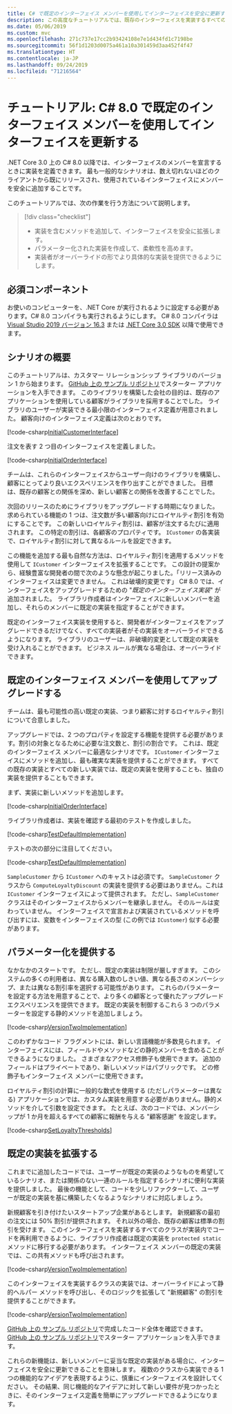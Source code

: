 ```yaml
---
title: C# で既定のインターフェイス メンバーを使用してインターフェイスを安全に更新する
description: この高度なチュートリアルでは、既存のインターフェイスを実装するすべてのクラスと構造体を損なうことなく、そのインターフェイスの定義に新しい機能を安全に追加する方法について説明します。
ms.date: 05/06/2019
ms.custom: mvc
ms.openlocfilehash: 271c737e17cc2b93424108e7e1d434fd1c7198be
ms.sourcegitcommit: 56f1d1203d0075a461a10a301459d3aa452f4f47
ms.translationtype: HT
ms.contentlocale: ja-JP
ms.lasthandoff: 09/24/2019
ms.locfileid: "71216564"
---
```

# <a name="tutorial-update-interfaces-with-default-interface-members-in-c-80"></a>チュートリアル: C# 8.0 で既定のインターフェイス メンバーを使用してインターフェイスを更新する

.NET Core 3.0 上の C# 8.0 以降では、インターフェイスのメンバーを宣言するときに実装を定義できます。 最も一般的なシナリオは、数え切れないほどのクライアントから既にリリースされ、使用されているインターフェイスにメンバーを安全に追加することです。

このチュートリアルでは、次の作業を行う方法について説明します。

> [!div class="checklist"]
>
> * 実装を含むメソッドを追加して、インターフェイスを安全に拡張します。
> * パラメーター化された実装を作成して、柔軟性を高めます。
> * 実装者がオーバーライドの形でより具体的な実装を提供できるようにします。

## <a name="prerequisites"></a>必須コンポーネント

お使いのコンピューターを、.NET Core が実行されるように設定する必要があります。C# 8.0 コンパイラも実行されるようにします。 C# 8.0 コンパイラは [Visual Studio 2019 バージョン 16.3](https://visualstudio.microsoft.com/downloads/?utm_medium=microsoft&utm_source=docs.microsoft.com&utm_campaign=inline+link&utm_content=download+vs2019) または [.NET Core 3.0 SDK](https://dotnet.microsoft.com/download) 以降で使用できます。

## <a name="scenario-overview"></a>シナリオの概要

このチュートリアルは、カスタマー リレーションシップ ライブラリのバージョン 1 から始まります。 [GitHub 上の サンプル リポジトリ](https://github.com/dotnet/samples/tree/master/csharp/tutorials/default-interface-members-versions/starter/customer-relationship)でスターター アプリケーションを入手できます。 このライブラリを構築した会社の目的は、既存のアプリケーションを使用している顧客がライブラリを採用することでした。 ライブラリのユーザーが実装できる最小限のインターフェイス定義が用意されました。 顧客向けのインターフェイス定義は次のとおりです。

[!code-csharp[InitialCustomerInterface](~/samples/csharp/tutorials/default-interface-members-versions/starter/customer-relationship/ICustomer.cs?name=SnippetICustomerVersion1)]

注文を表す 2 つ目のインターフェイスを定義しました。

[!code-csharp[InitialOrderInterface](~/samples/csharp/tutorials/default-interface-members-versions/starter/customer-relationship/IOrder.cs?name=SnippetIorderVersion1)]

チームは、これらのインターフェイスからユーザー向けのライブラリを構築し、顧客にとってより良いエクスペリエンスを作り出すことができました。 目標は、既存の顧客との関係を深め、新しい顧客との関係を改善することでした。

次回のリリースのためにライブラリをアップグレードする時期になりました。 求められている機能の 1 つは、注文数が多い顧客向けにロイヤルティ割引を有効にすることです。 この新しいロイヤルティ割引は、顧客が注文するたびに適用されます。 この特定の割引は、各顧客のプロパティです。 `ICustomer` の各実装で、ロイヤルティ割引に対して異なるルールを設定できます。 

この機能を追加する最も自然な方法は、ロイヤルティ割引を適用するメソッドを使用して `ICustomer` インターフェイスを拡張することです。 この設計の提案から、経験豊富な開発者の間で次のような懸念が起こりました。「リリース済みのインターフェイスは変更できません。 これは破壊的変更です」 C# 8.0 では、インターフェイスをアップグレードするための "*既定のインターフェイス実装*" が追加されました。 ライブラリ作成者はインターフェイスに新しいメンバーを追加し、それらのメンバーに既定の実装を指定することができます。

既定のインターフェイス実装を使用すると、開発者がインターフェイスをアップグレードできるだけでなく、すべての実装者がその実装をオーバーライドできるようになります。 ライブラリのユーザーは、非破壊的変更として既定の実装を受け入れることができます。 ビジネス ルールが異なる場合は、オーバーライドできます。

## <a name="upgrade-with-default-interface-members"></a>既定のインターフェイス メンバーを使用してアップグレードする

チームは、最も可能性の高い既定の実装、つまり顧客に対するロイヤルティ割引について合意しました。

アップグレードでは、2 つのプロパティを設定する機能を提供する必要があります。割引の対象となるために必要な注文数と、割引の割合です。 これは、既定のインターフェイス メンバーに最適なシナリオです。 `ICustomer` インターフェイスにメソッドを追加し、最も確実な実装を提供することができます。 すべての既存の実装とすべての新しい実装では、既定の実装を使用することも、独自の実装を提供することもできます。

まず、実装に新しいメソッドを追加します。

[!code-csharp[InitialOrderInterface](~/samples/csharp/tutorials/default-interface-members-versions/finished/customer-relationship/ICustomer.cs?name=SnippetLoyaltyDiscountVersionOne)]

ライブラリ作成者は、実装を確認する最初のテストを作成しました。

[!code-csharp[TestDefaultImplementation](~/samples/csharp/tutorials/default-interface-members-versions/finished/customer-relationship/Program.cs?name=SnippetTestDefaultImplementation)]

テストの次の部分に注目してください。

[!code-csharp[TestDefaultImplementation](~/samples/csharp/tutorials/default-interface-members-versions/finished/customer-relationship/Program.cs?name=SnippetHighlightCast)]

`SampleCustomer` から `ICustomer` へのキャストは必須です。 `SampleCustomer` クラスから `ComputeLoyaltyDiscount` の実装を提供する必要はありません。これは `ICustomer` インターフェイスによって提供されます。 ただし、`SampleCustomer` クラスはそのインターフェイスからメンバーを継承しません。 そのルールは変わっていません。 インターフェイスで宣言および実装されているメソッドを呼び出すには、変数をインターフェイスの型 (この例では `ICustomer`) 似する必要があります。

## <a name="provide-parameterization"></a>パラメーター化を提供する

なかなかのスタートです。 ただし、既定の実装は制限が厳しすぎます。 このシステムの多くの利用者は、異なる購入数のしきい値、異なる長さのメンバーシップ、または異なる割引率を選択する可能性があります。 これらのパラメーターを設定する方法を用意することで、より多くの顧客とって優れたアップグレード エクスペリエンスを提供できます。 既定の実装を制御するこれら 3 つのパラメーターを設定する静的メソッドを追加しましょう。

[!code-csharp[VersionTwoImplementation](~/samples/csharp/tutorials/default-interface-members-versions/finished/customer-relationship/ICustomer.cs?name=SnippetLoyaltyDiscountVersionTwo)]

このわずかなコード フラグメントには、新しい言語機能が多数見られます。 インターフェイスには、フィールドやメソッドなどの静的メンバーを含めることができるようになりました。 さまざまなアクセス修飾子も使用できます。 追加のフィールドはプライベートであり、新しいメソッドはパブリックです。 どの修飾子もインターフェイス メンバーに使用できます。

ロイヤルティ割引の計算に一般的な数式を使用する (ただしパラメーターは異なる) アプリケーションでは、カスタム実装を用意する必要がありません。静的メソッドを介して引数を設定できます。 たとえば、次のコードでは、メンバーシップが 1 か月を超えるすべての顧客に報酬を与える "顧客感謝" を設定します。

[!code-csharp[SetLoyaltyThresholds](~/samples/csharp/tutorials/default-interface-members-versions/finished/customer-relationship/Program.cs?name=SnippetSetLoyaltyThresholds)]

## <a name="extend-the-default-implementation"></a>既定の実装を拡張する

これまでに追加したコードでは、ユーザーが既定の実装のようなものを希望しているシナリオ、または関係のない一連のルールを指定するシナリオに便利な実装を提供しました。 最後の機能として、コードを少しリファクターして、ユーザーが既定の実装を基に構築したくなるようなシナリオに対応しましょう。 

新規顧客を引き付けたいスタートアップ企業があるとします。 新規顧客の最初の注文には 50% 割引が提供されます。 それ以外の場合、既存の顧客は標準の割引を受けます。 このインターフェイスを実装するすべてのクラスが実装内でコードを再利用できるように、ライブラリ作成者は既定の実装を `protected static` メソッドに移行する必要があります。 インターフェイス メンバーの既定の実装では、この共有メソッドも呼び出されます。

[!code-csharp[VersionTwoImplementation](~/samples/csharp/tutorials/default-interface-members-versions/finished/customer-relationship/ICustomer.cs?name=SnippetFinalVersion)]

このインターフェイスを実装するクラスの実装では、オーバーライドによって静的ヘルパー メソッドを呼び出し、そのロジックを拡張して "新規顧客" の割引を提供することができます。

[!code-csharp[VersionTwoImplementation](~/samples/csharp/tutorials/default-interface-members-versions/finished/customer-relationship/SampleCustomer.cs?name=SnippetOverrideAndExtend)]

[GitHub 上の サンプル リポジトリ](https://github.com/dotnet/samples/tree/master/csharp/tutorials/default-interface-members-versions/finished/customer-relationship)で完成したコード全体を確認できます。 [GitHub 上の サンプル リポジトリ](https://github.com/dotnet/samples/tree/master/csharp/tutorials/default-interface-members-versions/starter/customer-relationship)でスターター アプリケーションを入手できます。

これらの新機能は、新しいメンバーに妥当な既定の実装がある場合に、インターフェイスを安全に更新できることを意味します。 複数のクラスから実装できる 1 つの機能的なアイデアを表現するように、慎重にインターフェイスを設計してください。 その結果、同じ機能的なアイデアに対して新しい要件が見つかったときに、そのインターフェイス定義を簡単にアップグレードできるようになります。
